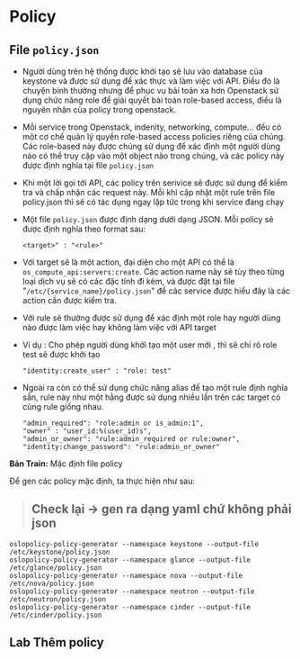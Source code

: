 # Policy

## File `policy.json`
- Người dùng trên hệ thống được khởi tạo sẽ lưu vào database của keystone và được sử dụng để xác thực và làm việc với API. Điều đó là chuyện bình thường nhưng để phục vụ bài toán xa hơn Openstack sử dụng chức năng role để giải quyết bài toán role-based access, điều là nguyên nhân của policy trong openstack.

- Mỗi service trong Openstack, indenity, networking, compute... đều có một cơ chế quản lý quyền role-based access policies riêng của chúng. Các role-based này được chúng sử dụng để xác định một người dùng nào có thể truy cập vào một object nào trong chúng, và các policy này được định nghĩa tại file `policy.json`

- Khi một lời gọi tới API, các policy trên serivice sẽ được sử dụng để kiểm tra và chấp nhận các request này. Mỗi khi cập nhật một rule trên file policy.json thì sẽ có tác dụng ngay lập tức trong khi service đang chạy

- Một file `policy.json` được định dạng dưới dạng JSON. Mỗi policy sẽ được định nghĩa theo format sau:
    ```
    <target>" : "<rule>"
    ```

- Với target sẽ là một action, đại diện cho một API có thể là `os_compute_api:servers:create`. Các action name này sẽ tùy theo từng loại dịch vụ sẽ có các đặc tính đi kèm, và được đặt tại file "`/etc/{service_name}/policy.json`" để các service được hiểu đây là các action cần được kiểm tra.

- Với rule sẽ thường được sử dụng để xác định một role hay người dùng nào được làm việc hay không làm việc với API target

- Ví dụ : Cho phép người dùng khởi tạo một user mới , thì sẽ chỉ rõ role test sẽ được khởi tạo
    ```
    "identity:create_user" : "role: test"
    ```

- Ngoài ra còn có thể sử dụng chức năng alias để tạo một rule định nghĩa sẵn, rule này như một hằng được sử dụng nhiều lần trên các target có cùng rule giống nhau.
    ```
    "admin_required": "role:admin or is_admin:1",
    "owner" : "user_id:%(user_id)s",
    "admin_or_owner": "rule:admin_required or rule:owner",
    "identity:change_password": "rule:admin_or_owner"
    ```


**Bản Train:** Mặc định file policy

Để gen các policy mặc định, ta thực hiện như sau:
> ## Check lại -> gen ra dạng yaml chứ không phải json
```
oslopolicy-policy-generator --namespace keystone --output-file /etc/keystone/policy.json
oslopolicy-policy-generator --namespace glance --output-file /etc/glance/policy.json
oslopolicy-policy-generator --namespace nova --output-file /etc/nova/policy.json
oslopolicy-policy-generator --namespace neutron --output-file /etc/neutron/policy.json
oslopolicy-policy-generator --namespace cinder --output-file /etc/cinder/policy.json
```

## Lab Thêm policy
